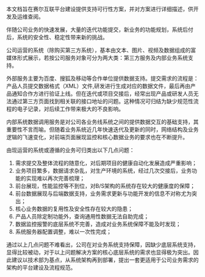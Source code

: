 本文档旨在赛尔互联平台建设提供支持可行性方案，并对方案进行详细描述，供开发及运维查阅。

伴随公司业务的快速发展，大量的迭代功能提交，新业务的功能规划，系统后付后，系统的安全性、稳定性带来新的挑战。

公司运营的系统（除购买第三方系统），基本由文本、图片、视频及数据组成的富媒体形式展示，若按公司服务对象可分为两大类：第三方服务及内部业务系统支持。

外部服务主要为百度、搜狐及移动等合作单位提供数据支持。提交需求的流程是：产品人员提交数据格式（XML）文件,研发进行生成对应的数据文件，最后再由产品通知合作方进行验证上线。但在迭代或项目交接后，经常出现产品或研发人员无法通过第三方页面找到相关联的接口地址的问题。这种情况可归结为缺少规范性流程的电子记录，对后续工作带来极大的不良影响。

内部系统数据调用服务是对公司各业务线系统之间的提供数据交互的基础支持，其重要性不言而喻。但随着业务系统近几年快速迭代及更新的同时，网络结构及业务逻辑的飞速变化，对前端页面展现监控和核心数据业务的要求也在不断提升。

由现运营的系统或遵循的业务可归类出以下几点问题：

1. 需求提交及整体流程的随意化，对后期项目的健康自动化发展造成严重影响；
2. 业务项目繁多，数据请求杂乱，对生产环境的系统，经过几次交接后，业务功能的实现难以再次完善梳理；
3. 前台展现，性能监控等不到位，对B/S架构的系统存在较大的健康度的保障；
4. 前台数据展现与后端数据支持，业务需求更新与功能开发的信息不对称尤为突出；
5. 核心业务数据的复用性及安全性存在较大的隐患；
6. 产品人员除定制功能外，查询通用性数据无法自助完成；
7. 数据监控报警的底层系统不完善，造成对业务系统保障不能及时发现；
8. 系统服务器配置调整，难以一次性完成；

通过以上几点问题不难看出，公司在对业务系统支持保障，因缺少底层系统支持，显得比较被动，对于以上问题解决方案的核心底层系统的需求也显得极为突出。因此建议以技术部为基点，从系统架构再到部署，提出一套更适用于公司业务需求的架构的平台建设及流程规范。